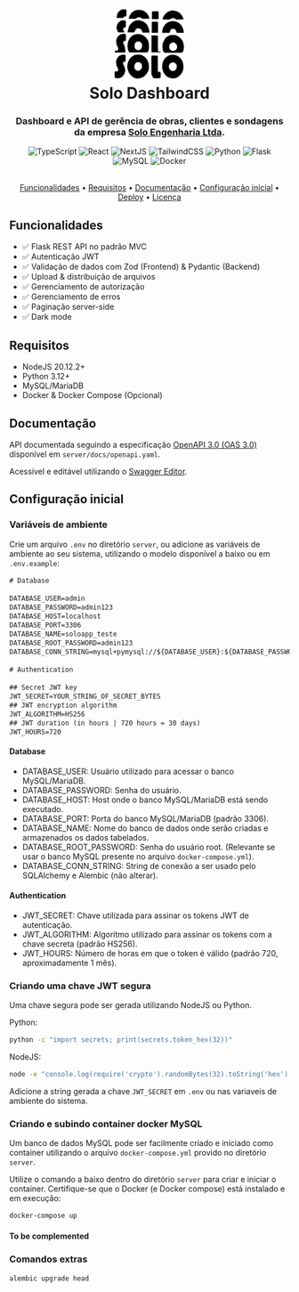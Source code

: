 <h1 align="center">
  <img src="public/img/solo-logo.png" width="128" height="128" alt="Solo-Engenharia-Logo" />
  <br>
  Solo Dashboard
</h1>

<h3 align="center">Dashboard e API de gerência de obras, clientes e sondagens da empresa <a href="https://www.soloengenharia.tec.br">Solo Engenharia Ltda</a>.</h3>

<div align="center">
  <img alt="TypeScript" height="32px" src="https://api.iconify.design/logos:typescript-icon.svg" />
  <img alt="React" height="32px" src="https://api.iconify.design/logos:react.svg" />
  <img alt="NextJS" height="32px" src="https://api.iconify.design/logos:nextjs-icon.svg" />
  <img alt="TailwindCSS" height="32px" src="https://api.iconify.design/logos:tailwindcss-icon.svg" />
  <img alt="Python" height="32px" src="https://api.iconify.design/logos:python.svg" />
  <img alt="Flask" height="32px" src="https://api.iconify.design/logos:flask.svg" />
  <img alt="MySQL" height="32px" src="https://api.iconify.design/logos:mysql.svg" />
  <img alt="Docker" height="32px" src="https://api.iconify.design/logos:docker-icon.svg" />
</div>

<br>

<p align="center">
  <a href="#features">Funcionalidades</a> •
  <a href="#requirements">Requisitos</a> •
  <a href="#docs">Documentação</a> •
  <a href="#setup">Configuração inicial</a> •
  <a href="#deploy">Deploy</a> •
  <a href="#license">Licença</a>
</p>

<h2 id="features">Funcionalidades</h2>

- ✅ Flask REST API no padrão MVC
- ✅ Autenticação JWT
- ✅ Validação de dados com Zod (Frontend) & Pydantic (Backend)
- ✅ Upload & distribuição de arquivos
- ✅ Gerenciamento de autorização
- ✅ Gerenciamento de erros
- ✅ Paginação server-side
- ✅ Dark mode

<h2 id="requirements">Requisitos</h2>

- NodeJS 20.12.2+
- Python 3.12+
- MySQL/MariaDB
- Docker & Docker Compose (Opcional)

<h2 id="docs">Documentação</h2>

API documentada seguindo a especificação [OpenAPI 3.0 (OAS 3.0)](https://www.openapis.org/) disponível em `server/docs/openapi.yaml`.

Acessível e editável utilizando o [Swagger Editor](https://editor.swagger.io/).

<h2 id="setup">Configuração inicial</h2>

### Variáveis de ambiente

Crie um arquivo `.env` no diretório `server`, ou adicione as variáveis de ambiente ao seu sistema, utilizando o modelo disponível a baixo ou em `.env.example`:

```
# Database

DATABASE_USER=admin
DATABASE_PASSWORD=admin123
DATABASE_HOST=localhost
DATABASE_PORT=3306
DATABASE_NAME=soloapp_teste
DATABASE_ROOT_PASSWORD=admin123
DATABASE_CONN_STRING=mysql+pymysql://${DATABASE_USER}:${DATABASE_PASSWORD}@${DATABASE_HOST}:${DATABASE_PORT}/${DATABASE_NAME}

# Authentication

## Secret JWT key
JWT_SECRET=YOUR_STRING_OF_SECRET_BYTES
## JWT encryption algorithm
JWT_ALGORITHM=HS256
## JWT duration (in hours | 720 hours = 30 days)
JWT_HOURS=720
```

#### Database

- DATABASE_USER: Usuário utilizado para acessar o banco MySQL/MariaDB.
- DATABASE_PASSWORD: Senha do usuário.
- DATABASE_HOST: Host onde o banco MySQL/MariaDB está sendo executado.
- DATABASE_PORT: Porta do banco MySQL/MariaDB (padrão 3306).
- DATABASE_NAME: Nome do banco de dados onde serão criadas e armazenados os dados tabelados.
- DATABASE_ROOT_PASSWORD: Senha do usuário root. (Relevante se usar o banco MySQL presente no arquivo `docker-compose.yml`).
- DATABASE_CONN_STRING: String de conexão a ser usado pelo SQLAlchemy e Alembic (não alterar).

#### Authentication

- JWT_SECRET: Chave utilizada para assinar os tokens JWT de autenticação.
- JWT_ALGORITHM: Algoritmo utilizado para assinar os tokens com a chave secreta (padrão HS256).
- JWT_HOURS: Número de horas em que o token é válido (padrão 720, aproximadamente 1 mês).

### Criando uma chave JWT segura

Uma chave segura pode ser gerada utilizando NodeJS ou Python.

Python:

```bash
python -c "import secrets; print(secrets.token_hex(32))"
```

NodeJS:

```bash
node -e "console.log(require('crypto').randomBytes(32).toString('hex'))"
```

Adicione a string gerada a chave `JWT_SECRET` em `.env` ou nas variaveis de ambiente do sistema.

### Criando e subindo container docker MySQL

Um banco de dados MySQL pode ser facilmente criado e iniciado como container utilizando o arquivo `docker-compose.yml` provido no diretório `server`.

Utilize o comando a baixo dentro do diretório `server` para criar e iniciar o container. Certifique-se que o Docker (e Docker compose) está instalado e em execução:

```bash
docker-compose up
```

#### To be complemented

### Comandos extras

```bash
alembic upgrade head
```
